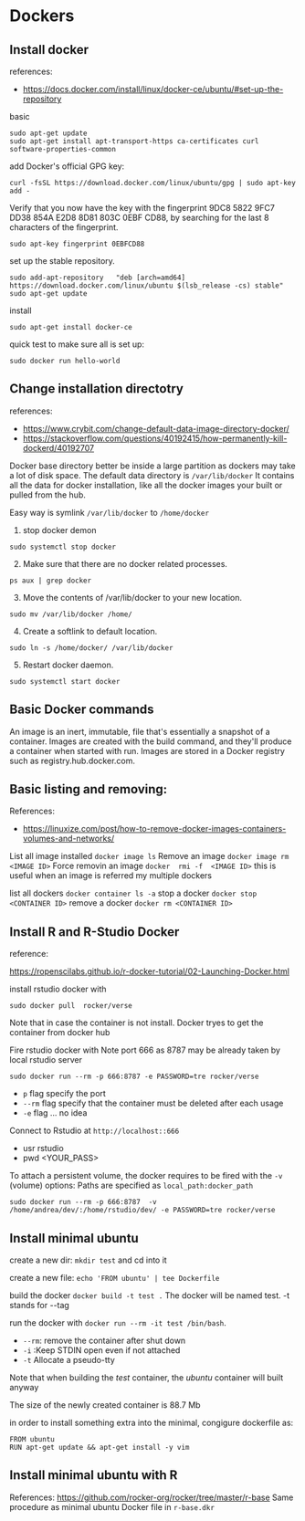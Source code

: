# Dockers

## Install docker 

references:

- https://docs.docker.com/install/linux/docker-ce/ubuntu/#set-up-the-repository


basic

```
sudo apt-get update
sudo apt-get install apt-transport-https ca-certificates curl software-properties-common
```

add Docker's official GPG key:

```
curl -fsSL https://download.docker.com/linux/ubuntu/gpg | sudo apt-key add -
```

Verify that you now have the key with the fingerprint 9DC8 5822 9FC7 DD38 854A E2D8 8D81 803C 0EBF CD88,
by searching for the last 8 characters of the fingerprint.

```
sudo apt-key fingerprint 0EBFCD88
```

set up the stable repository.

```
sudo add-apt-repository   "deb [arch=amd64] https://download.docker.com/linux/ubuntu $(lsb_release -cs) stable"
sudo apt-get update
```

install

```
sudo apt-get install docker-ce
```

quick test to make sure all is set up:

```
sudo docker run hello-world
```

## Change installation directotry 


references:

- https://www.crybit.com/change-default-data-image-directory-docker/
- https://stackoverflow.com/questions/40192415/how-permanently-kill-dockerd/40192707

Docker base directory better be inside a large partition as dockers may take a lot of disk space. The default data directory is `/var/lib/docker`
It contains all the data for docker installation, like all the docker images your built or pulled from the hub.


Easy way is symlink `/var/lib/docker` to `/home/docker`

1. stop docker demon

```
sudo systemctl stop docker
```

2. Make sure that there are no docker related processes.

```
ps aux | grep docker
```


3. Move the contents of /var/lib/docker to your new location.

```
sudo mv /var/lib/docker /home/
```

4. Create a softlink to default location.

```
sudo ln -s /home/docker/ /var/lib/docker
```

5. Restart docker daemon.

```
sudo systemctl start docker
```

## Basic Docker commands

An image is an inert, immutable, file that's essentially a snapshot of a container. 
Images are created with the build command, and they'll produce a container when started with run. 
Images are stored in a Docker registry such as registry.hub.docker.com.

## Basic listing and removing:

References: 
- https://linuxize.com/post/how-to-remove-docker-images-containers-volumes-and-networks/

List all image installed  `docker image ls`
Remove an image `docker image rm <IMAGE ID>`
Force removin an image `docker  rmi -f  <IMAGE ID>` this is useful when an image is referred my multiple dockers

list all dockers `docker container ls -a`
stop a docker `docker stop <CONTAINER ID>`
remove a docker `docker rm <CONTAINER ID>`



## Install R and R-Studio Docker 


reference: 

https://ropenscilabs.github.io/r-docker-tutorial/02-Launching-Docker.html


install rstudio docker with 

```
sudo docker pull  rocker/verse
```

Note that in case the container is not install. Docker tryes to get the container from docker hub

Fire rstudio docker with 
Note port 666 as 8787 may be already taken by local rstudio server 

```
sudo docker run --rm -p 666:8787 -e PASSWORD=tre rocker/verse
```

-  `p` flag specify the port
-  `--rm` flag specify that the container must be deleted after each usage
- `-e`  flag  ... no idea  


Connect to Rstudio at `http://localhost::666`

* usr rstudio 
* pwd <YOUR_PASS>


To attach a persistent volume, the docker requires to be fired with the `-v` (volume) options:
Paths are specified as `local_path:docker_path`

```
sudo docker run --rm -p 666:8787  -v /home/andrea/dev/:/home/rstudio/dev/ -e PASSWORD=tre rocker/verse
```

## Install minimal ubuntu 

create a new dir: `mkdir test` and cd into it

create a new file: `echo 'FROM ubuntu' | tee Dockerfile`

build the docker `docker build -t test .` The docker will be named test. -t stands for --tag

run the docker with `docker run --rm -it test /bin/bash`.

- `--rm`: remove the  container after  shut down 
- `-i` :Keep STDIN open even if not attached
- `-t`  Allocate a pseudo-tty

Note that when building the _test_ container, the _ubuntu_ container will built anyway 

The size of the newly created container is 88.7 Mb

in order to install something extra into the minimal, congigure dockerfile as:

```
FROM ubuntu
RUN apt-get update && apt-get install -y vim
```

## Install minimal ubuntu with R  
References: https://github.com/rocker-org/rocker/tree/master/r-base
Same procedure as minimal ubuntu 
Docker file in `r-base.dkr`












